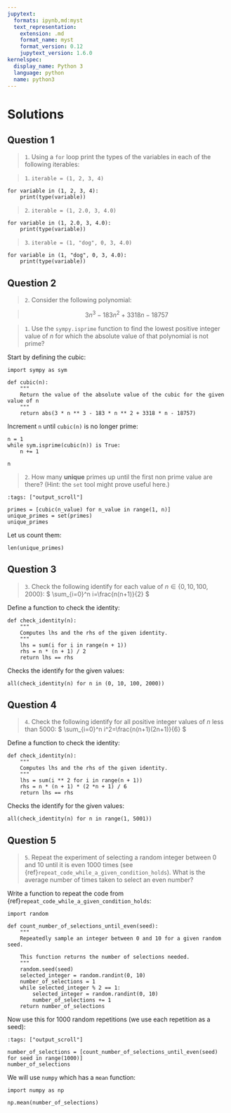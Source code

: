 ```yaml
---
jupytext:
  formats: ipynb,md:myst
  text_representation:
    extension: .md
    format_name: myst
    format_version: 0.12
    jupytext_version: 1.6.0
kernelspec:
  display_name: Python 3
  language: python
  name: python3
---
```


# Solutions

## Question 1

> `1`. Using a `for` loop print the types of the variables in each of the
> following iterables:


>  `1`. `iterable = (1, 2, 3, 4)`

```{code-cell} ipython 3
for variable in (1, 2, 3, 4):
    print(type(variable))
```

> `2`. `iterable = (1, 2.0, 3, 4.0)`

```{code-cell} ipython3
for variable in (1, 2.0, 3, 4.0):
    print(type(variable))
```

> `3`. `iterable = (1, "dog", 0, 3, 4.0)`

```{code-cell} ipython3
for variable in (1, "dog", 0, 3, 4.0):
    print(type(variable))
```

## Question 2

> `2`. Consider the following polynomial:

> $$ 3 n ^ 3 - 183n ^ 2 + 3318n - 18757 $$

> `1`. Use the `sympy.isprime` function to find the lowest positive integer value
> of $n$ for which the absolute value of that polynomial is not prime?

Start by defining the cubic:

```{code-cell} ipython3
import sympy as sym

def cubic(n):
    """
    Return the value of the absolute value of the cubic for the given value of n
    """
    return abs(3 * n ** 3 - 183 * n ** 2 + 3318 * n - 18757)
```

Increment `n` until `cubic(n)` is no longer prime:

```{code-cell} ipython3
n = 1
while sym.isprime(cubic(n)) is True:
    n += 1

n
```

> `2`. How many **unique** primes up until the first non prime value are there?
> (Hint: the `set` tool might prove useful here.)

```{code-cell} ipython3
:tags: ["output_scroll"]

primes = [cubic(n_value) for n_value in range(1, n)]
unique_primes = set(primes)
unique_primes
```

Let us count them:

```{code-cell} ipython3
len(unique_primes)
```

## Question 3

> `3`. Check the following identify for each value of $n\in\{0, 10, 100, 2000\}$:
>  $ \sum_{i=0}^n i=\frac{n(n+1)}{2} $

Define a function to check the identity:

```{code-cell} ipython3
def check_identity(n):
    """
    Computes lhs and the rhs of the given identity.
    """
    lhs = sum(i for i in range(n + 1))
    rhs = n * (n + 1) / 2
    return lhs == rhs
```

Checks the identify for the given values:

```{code-cell} ipython3
all(check_identity(n) for n in (0, 10, 100, 2000))
```

## Question 4

> `4`. Check the following identify for all positive integer values of $n$ less
> than 5000: $ \sum_{i=0}^n i^2=\frac{n(n+1)(2n+1)}{6} $

Define a function to check the identity:

```{code-cell} ipython3
def check_identity(n):
    """
    Computes lhs and the rhs of the given identity.
    """
    lhs = sum(i ** 2 for i in range(n + 1))
    rhs = n * (n + 1) * (2 *n + 1) / 6
    return lhs == rhs
```

Checks the identify for the given values:

```{code-cell} ipython3
all(check_identity(n) for n in range(1, 5001))
```

## Question 5

> `5`. Repeat the experiment of selecting a random integer between 0 and 10
> until it is even 1000 times (see
> {ref}`repeat_code_while_a_given_condition_holds`).  What is the average number
> of times taken to select an even number?

Write a function to repeat the code from
{ref}`repeat_code_while_a_given_condition_holds`:

```{code-cell} ipython3
import random

def count_number_of_selections_until_even(seed):
    """
    Repeatedly sample an integer between 0 and 10 for a given random seed.

    This function returns the number of selections needed.
    """
    random.seed(seed)
    selected_integer = random.randint(0, 10)
    number_of_selections = 1
    while selected_integer % 2 == 1:
        selected_integer = random.randint(0, 10)
        number_of_selections += 1
    return number_of_selections
```

Now use this for 1000 random repetitions (we use each repetition as a seed):

```{code-cell} ipython3
:tags: ["output_scroll"]

number_of_selections = [count_number_of_selections_until_even(seed) for seed in range(1000)]
number_of_selections
```

We will use `numpy` which has a `mean` function:

```{code-cell} ipython3
import numpy as np

np.mean(number_of_selections)
```
